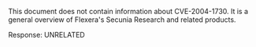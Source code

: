 This document does not contain information about CVE-2004-1730. It is a general overview of Flexera's Secunia Research and related products.

Response: UNRELATED